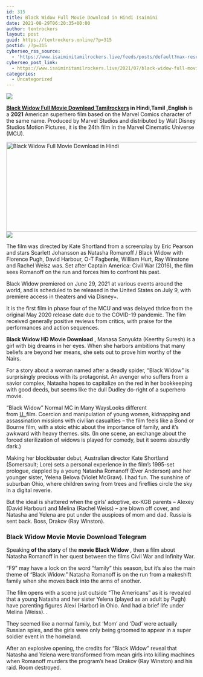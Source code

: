 ```yaml
---
id: 315
title: Black Widow Full Movie Download in Hindi Isaimini
date: 2021-08-29T06:20:35+00:00
author: tentrockers
layout: post
guid: https://tentrockers.online/?p=315
postid: /?p=315
cyberseo_rss_source:
  - 'https://www.isaiminitamilrockers.live/feeds/posts/default?max-results=150&start-index=1'
cyberseo_post_link:
  - https://www.isaiminitamilrockers.live/2021/07/black-widow-full-movie-download-in_9.html
categories:
  - Uncategorized
---
```

<div class="media_block">
  <img src="https://1.bp.blogspot.com/-z2EdI-CSmO4/YOfnmBw6kEI/AAAAAAAABBA/GSkmt40YQpIJOzJUl6jCb4ti2hQSjqR3ACLcBGAsYHQ/s72-w509-h237-c/Black-Widow-2021.jpg" class="media_thumbnail" />
</div>

<meta content="Black Widow Full Movie Download Tamilrockers in Hindi,Tamil ,English is a 2021 &nbsp;American superhero film based on the Marvel Comics charact..." name="twitter:description" />

  


<center>
</center>

**[Black Widow Full Movie Download Tamilrockers](https://www.tamilrockers.co.nz/black-widow-full-movie-download-tamilrockers-in-hinditamil-english/) in Hindi,Tamil ,English** is a **2021**&nbsp;American superhero film based on the Marvel Comics character of the same name.&nbsp;Produced by Marvel Studios and distributed by Walt Disney Studios Motion Pictures, it is the 24th film in the Marvel Cinematic Universe (MCU).

<div class="separator">
  <a href="https://1.bp.blogspot.com/-z2EdI-CSmO4/YOfnmBw6kEI/AAAAAAAABBA/GSkmt40YQpIJOzJUl6jCb4ti2hQSjqR3ACLcBGAsYHQ/s758/Black-Widow-2021.jpg" imageanchor="1"><img loading="lazy" alt="Black Widow Full Movie Download in Hindi" border="0" data-original-height="562" data-original-width="758" height="237" src="https://1.bp.blogspot.com/-z2EdI-CSmO4/YOfnmBw6kEI/AAAAAAAABBA/GSkmt40YQpIJOzJUl6jCb4ti2hQSjqR3ACLcBGAsYHQ/w509-h237/Black-Widow-2021.jpg" width="509" /></a>
</div>



<div class="separator">
  <a href="https://www.tamilrockers.co.nz/black-widow-full-movie-download-tamilrockers-in-hinditamil-english/" imageanchor="1"><img border="0" data-original-height="250" data-original-width="300" src="https://1.bp.blogspot.com/-nfbzYVobUik/YMlpOerzdgI/AAAAAAAAA3Y/aAupsOUs_WMY6Lv7R1OtZhI6OqaRh-YAwCPcBGAYYCw/s0/e854879156f0849f3d27a89db88ed039.png" /></a>
</div>

The film was directed by Kate Shortland from a screenplay by Eric Pearson and stars Scarlett Johansson as Natasha Romanoff / Black Widow with Florence Pugh, David Harbour, O-T Fagbenle, William Hurt, Ray Winstone and Rachel Weisz was.&nbsp;Set after Captain America: Civil War (2016), the film sees Romanoff on the run and forces him to confront his past.

Black Widow premiered on June 29, 2021 at various events around the world, and is scheduled to be released in the United States on July 9, with premiere access in theaters and via Disney+.

It is the first film in phase four of the MCU and was delayed thrice from the original May 2020 release date due to the COVID-19 pandemic.&nbsp;The film received generally positive reviews from critics, with praise for the performances and action sequences.

**Black Widow HD Movie Download**&nbsp;, Manasa Sanyukta (Keerthy Suresh) is a girl with big dreams in her eyes.&nbsp;<span class="goog-text-highlight">When she harbors ambitions that many beliefs are beyond her means, she sets out to prove him worthy of the Nairs.</span>

<div class="code-block code-block-3">
  <p>
    For a story about a woman named after a deadly spider, &#8220;Black Widow&#8221; is surprisingly precious with its protagonist.&nbsp;An avenger who suffers from a savior complex, Natasha hopes to capitalize on the red in her bookkeeping with good deeds, but seems like the dull Dudley do-right of a superhero movie.
  </p>
  
  <p>
    &#8220;Black Widow&#8221; Normal MC in Many WaysLooks different from&nbsp;<a class="glossaryLink cmtt_Technical" href="https://hindime.net/wiki/u/">U.&nbsp;</a>film.&nbsp;Coercion and manipulation of young women, kidnapping and assassination missions with civilian casualties – the film feels like a Bond or Bourne film, with a stoic ethic about the importance of family, and it&#8217;s awkward with heavy themes. sits.&nbsp;(In one scene, an exchange about the forced sterilization of widows is played for comedy, but it seems absurdly dark.)
  </p>
  
  <p>
    Making her blockbuster debut, Australian director Kate Shortland (Somersault; Lore) sets a personal experience in the film&#8217;s 1995-set prologue, dappled by a young Natasha Romanoff (Ever Anderson) and her younger sister, Yelena Belova (Violet McGraw). I had fun.&nbsp;The sunshine of suburban Ohio, where children swing from trees and fireflies circle the sky in a digital reverie.
  </p>
  
  <p>
    But the ideal is shattered when the girls&#8217; adoptive, ex-KGB parents – Alexey (David Harbour) and Melina (Rachel Weiss) – are blown off cover, and Natasha and Yelena are put under the auspices of mom and dad. Russia is sent back.&nbsp;Boss, Drakov (Ray Winston).
  </p>
  
  <h3>
    <span id="Black-Widow-Movie-Movie-Download-Telegram">Black Widow Movie Movie Download Telegram</span>
  </h3>
  
  <p>
    Speaking&nbsp;<strong>of the story</strong>&nbsp;of the&nbsp;<strong>movie&nbsp;</strong><strong>Black Widow</strong>&nbsp;, then a film about Natasha Romanoff in her quest between the films Civil War and Infinity War.
  </p>
  
  <p>
    &#8220;F9&#8221; may have a lock on the word &#8220;family&#8221; this season, but it&#8217;s also the main theme of &#8220;Black Widow.&#8221;&nbsp;Natasha Romanoff is on the run from a makeshift family when she moves back into the arms of another.
  </p>
  
  <p>
    The film opens with a scene just outside &#8220;The Americans&#8221; as it is revealed that a young Natasha and her sister Yelena (played as an adult by Pugh) have parenting figures Alexi (Harbor) in Ohio. And had a brief life under Melina (Weiss).&nbsp;.
  </p>
  
  <p>
    They seemed like a normal family, but &#8216;Mom&#8217; and &#8216;Dad&#8217; were actually Russian spies, and the girls were only being groomed to appear in a super soldier event in the homeland.
  </p>
  
  <p>
    After an explosive opening, the credits for &#8220;Black Widow&#8221; reveal that Natasha and Yelena were transformed from mean girls into killing machines when Romanoff murders the program&#8217;s head Drakov (Ray Winston) and his raid. Room destroyed.
  </p>
</div>

<center>
</center>